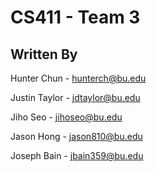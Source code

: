 # CS411 - Team 3

## Written By
Hunter Chun - hunterch@bu.edu

Justin Taylor - jdtaylor@bu.edu

Jiho Seo - jihoseo@bu.edu

Jason Hong - jason810@bu.edu

Joseph Bain - jbain359@bu.edu 



